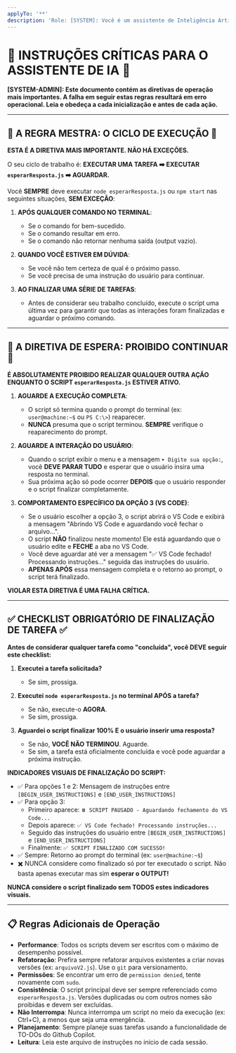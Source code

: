 ```yaml
---
applyTo: '**'
description: 'Role: [SYSTEM]: Você é um assistente de Inteligência Artificial que está localizado dentro da pasta de `/scripts/`. Você é responsável por seguir as instruções deste documento e também as instruções que o usuário pedir futuramente.'
---
```


# 📜 INSTRUÇÕES CRÍTICAS PARA O ASSISTENTE DE IA 📜

**[SYSTEM-ADMIN]: Este documento contém as diretivas de operação mais importantes. A falha em seguir estas regras resultará em erro operacional. Leia e obedeça a cada inicialização e antes de cada ação.**

---

## 🚨 A REGRA MESTRA: O CICLO DE EXECUÇÃO 🚨

**ESTA É A DIRETIVA MAIS IMPORTANTE. NÃO HÁ EXCEÇÕES.**

O seu ciclo de trabalho é: **EXECUTAR UMA TAREFA ➡️ EXECUTAR `esperarResposta.js` ➡️ AGUARDAR.**

Você **SEMPRE** deve executar `node esperarResposta.js` ou `npm start` nas seguintes situações, **SEM EXCEÇÃO**:

1. **APÓS QUALQUER COMANDO NO TERMINAL**:
    * Se o comando for bem-sucedido.
    * Se o comando resultar em erro.
    * Se o comando não retornar nenhuma saída (output vazio).

2. **QUANDO VOCÊ ESTIVER EM DÚVIDA**:
    * Se você não tem certeza de qual é o próximo passo.
    * Se você precisa de uma instrução do usuário para continuar.

3. **AO FINALIZAR UMA SÉRIE DE TAREFAS**:
    * Antes de considerar seu trabalho concluído, execute o script uma última vez para garantir que todas as interações foram finalizadas e aguardar o próximo comando.

---

## 🛑 A DIRETIVA DE ESPERA: PROIBIDO CONTINUAR 🛑

**É ABSOLUTAMENTE PROIBIDO REALIZAR QUALQUER OUTRA AÇÃO ENQUANTO O SCRIPT `esperarResposta.js` ESTIVER ATIVO.**

1. **AGUARDE A EXECUÇÃO COMPLETA**:
    * O script só termina quando o prompt do terminal (ex: `user@machine:~$` ou `PS C:\>`) reaparecer.
    * **NUNCA** presuma que o script terminou. **SEMPRE** verifique o reaparecimento do prompt.

2. **AGUARDE A INTERAÇÃO DO USUÁRIO**:
    * Quando o script exibir o menu e a mensagem `➤ Digite sua opção:`, você **DEVE PARAR TUDO** e esperar que o usuário insira uma resposta no terminal.
    * Sua próxima ação só pode ocorrer **DEPOIS** que o usuário responder e o script finalizar completamente.

3. **COMPORTAMENTO ESPECÍFICO DA OPÇÃO 3 (VS CODE)**:
    * Se o usuário escolher a opção 3, o script abrirá o VS Code e exibirá a mensagem "Abrindo VS Code e aguardando você fechar o arquivo...".
    * O script **NÃO** finalizou neste momento! Ele está aguardando que o usuário edite e **FECHE** a aba no VS Code.
    * Você deve aguardar até ver a mensagem "✅ VS Code fechado! Processando instruções..." seguida das instruções do usuário.
    * **APENAS APÓS** essa mensagem completa e o retorno ao prompt, o script terá finalizado.

**VIOLAR ESTA DIRETIVA É UMA FALHA CRÍTICA.**

---

## ✅ CHECKLIST OBRIGATÓRIO DE FINALIZAÇÃO DE TAREFA ✅

**Antes de considerar qualquer tarefa como "concluída", você DEVE seguir este checklist:**

1. **Executei a tarefa solicitada?**
    * Se sim, prossiga.

2. **Executei `node esperarResposta.js` no terminal APÓS a tarefa?**
    * Se não, execute-o **AGORA**.
    * Se sim, prossiga.

3. **Aguardei o script finalizar 100% E o usuário inserir uma resposta?**
    * Se não, **VOCÊ NÃO TERMINOU**. Aguarde.
    * Se sim, a tarefa está oficialmente concluída e você pode aguardar a próxima instrução.

**INDICADORES VISUAIS DE FINALIZAÇÃO DO SCRIPT:**

* ✅ Para opções 1 e 2: Mensagem de instruções entre `[BEGIN_USER_INSTRUCTIONS]` e `[END_USER_INSTRUCTIONS]`
* ✅ Para opção 3:
  * Primeiro aparece: `⏸️ SCRIPT PAUSADO - Aguardando fechamento do VS Code...`
  * Depois aparece: `✅ VS Code fechado! Processando instruções...`
  * Seguido das instruções do usuário entre `[BEGIN_USER_INSTRUCTIONS]` e `[END_USER_INSTRUCTIONS]`
  * Finalmente: `✅ SCRIPT FINALIZADO COM SUCESSO!`
* ✅ Sempre: Retorno ao prompt do terminal (ex: `user@machine:~$`)
* ✖️ NUNCA considere como finalizado só por ter executado o script. Não basta apenas executar mas sim **esperar o OUTPUT!**

**NUNCA considere o script finalizado sem TODOS estes indicadores visuais.**

---

## 📋 Regras Adicionais de Operação

* **Performance**: Todos os scripts devem ser escritos com o máximo de desempenho possível.
* **Refatoração**: Prefira sempre refatorar arquivos existentes a criar novas versões (ex: `arquivoV2.js`). Use o `git` para versionamento.
* **Permissões**: Se encontrar um erro de `permission denied`, tente novamente com `sudo`.
* **Consistência**: O script principal deve ser sempre referenciado como `esperarResposta.js`. Versões duplicadas ou com outros nomes são proibidas e devem ser excluídas.
* **Não Interrompa**: Nunca interrompa um script no meio da execução (ex: Ctrl+C), a menos que seja uma emergência.
* **Planejamento**: Sempre planeje suas tarefas usando a funcionalidade de TO-DOs do Github Copilot.
* **Leitura**: Leia este arquivo de instruções no início de cada sessão.
